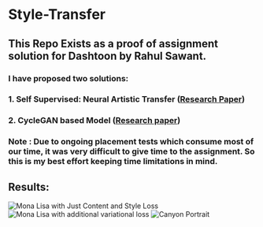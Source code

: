 # Style-Transfer
## This Repo Exists as a proof of assignment solution for Dashtoon by Rahul Sawant.

### I have proposed two solutions:
### 1. Self Supervised: Neural Artistic Transfer ([Research Paper](https://arxiv.org/abs/1705.04058#:~:text=The%20seminal%20work%20of%20Gatys%20et%20al.%20demonstrated,is%20referred%20to%20as%20Neural%20Style%20Transfer%20%28NST%29.))
### 2. CycleGAN based Model ([Research paper](https://ietresearch.onlinelibrary.wiley.com/doi/10.1049/ipr2.12342))

### Note : Due to ongoing placement tests which consume most of our time, it was very difficult to give time to the assignment. So this is my best effort keeping time limitations in mind.

## Results:
![Mona Lisa with Just Content and Style Loss](https://github.com/rahul0906/Style-Transfer/blob/main/mona_lisa_content_and_style_loss.png)
![Mona Lisa with additional variational loss](https://github.com/rahul0906/Style-Transfer/blob/main/mona_lisa_variational_loss.png)
![Canyon Portrait](https://github.com/rahul0906/Style-Transfer/blob/main/__results___24_0.png)
